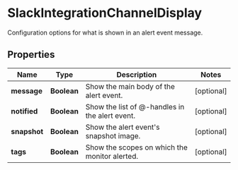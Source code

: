 

# SlackIntegrationChannelDisplay

Configuration options for what is shown in an alert event message.

## Properties

Name | Type | Description | Notes
------------ | ------------- | ------------- | -------------
**message** | **Boolean** | Show the main body of the alert event. |  [optional]
**notified** | **Boolean** | Show the list of @-handles in the alert event. |  [optional]
**snapshot** | **Boolean** | Show the alert event&#39;s snapshot image. |  [optional]
**tags** | **Boolean** | Show the scopes on which the monitor alerted. |  [optional]



